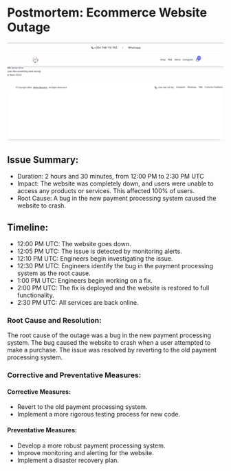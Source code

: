 # Postmortem: Ecommerce Website Outage

<img src="ss.png" />

## Issue Summary:

- Duration: 2 hours and 30 minutes, from 12:00 PM to 2:30 PM UTC
- Impact: The website was completely down, and users were unable to access any products or services. This affected 100% of users.
- Root Cause: A bug in the new payment processing system caused the website to crash.

## Timeline:

- 12:00 PM UTC: The website goes down.
- 12:05 PM UTC: The issue is detected by monitoring alerts.
- 12:10 PM UTC: Engineers begin investigating the issue.
- 12:30 PM UTC: Engineers identify the bug in the payment processing system as the root cause.
- 1:00 PM UTC: Engineers begin working on a fix.
- 2:00 PM UTC: The fix is deployed and the website is restored to full functionality.
- 2:30 PM UTC: All services are back online.

### Root Cause and Resolution:

The root cause of the outage was a bug in the new payment processing system. The bug caused the website to crash when a user attempted to make a purchase. The issue was resolved by reverting to the old payment processing system.

### Corrective and Preventative Measures:

#### Corrective Measures:

- Revert to the old payment processing system.
- Implement a more rigorous testing process for new code.

#### Preventative Measures:

- Develop a more robust payment processing system.
- Improve monitoring and alerting for the website.
- Implement a disaster recovery plan.
